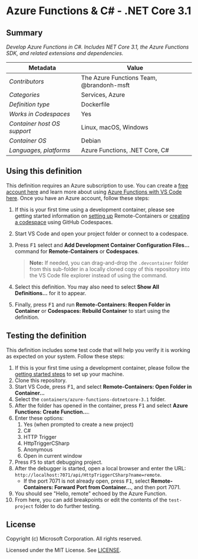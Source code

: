 # Azure Functions & C# - .NET Core 3.1

## Summary

_Develop Azure Functions in C#. Includes NET Core 3.1, the Azure Functions SDK,
and related extensions and dependencies._

| Metadata                    | Value                                    |
| --------------------------- | ---------------------------------------- |
| _Contributors_              | The Azure Functions Team, @brandonh-msft |
| _Categories_                | Services, Azure                          |
| _Definition type_           | Dockerfile                               |
| _Works in Codespaces_       | Yes                                      |
| _Container host OS support_ | Linux, macOS, Windows                    |
| _Container OS_              | Debian                                   |
| _Languages, platforms_      | Azure Functions, .NET Core, C#           |

## Using this definition

This definition requires an Azure subscription to use. You can create a
[free account here](https://azure.microsoft.com/en-us/free/serverless/) and
learn more about using
[Azure Functions with VS Code here](https://docs.microsoft.com/en-us/azure/azure-functions/functions-create-first-function-vs-code).
Once you have an Azure account, follow these steps:

1. If this is your first time using a development container, please see getting
   started information on
   [setting up](https://aka.ms/vscode-remote/containers/getting-started)
   Remote-Containers or
   [creating a codespace](https://aka.ms/ghcs-open-codespace) using GitHub
   Codespaces.

2. Start VS Code and open your project folder or connect to a codespace.

3. Press <kbd>F1</kbd> select and **Add Development Container Configuration
   Files...** command for **Remote-Containers** or **Codespaces**.

    > **Note:** If needed, you can drag-and-drop the `.devcontainer` folder from
    > this sub-folder in a locally cloned copy of this repository into the VS
    > Code file explorer instead of using the command.

4. Select this definition. You may also need to select **Show All
   Definitions...** for it to appear.

5. Finally, press <kbd>F1</kbd> and run **Remote-Containers: Reopen Folder in
   Container** or **Codespaces: Rebuild Container** to start using the
   definition.

## Testing the definition

This definition includes some test code that will help you verify it is working
as expected on your system. Follow these steps:

1. If this is your first time using a development container, please follow the
   [getting started steps](https://aka.ms/vscode-remote/containers/getting-started)
   to set up your machine.
2. Clone this repository.
3. Start VS Code, press <kbd>F1</kbd>, and select **Remote-Containers: Open
   Folder in Container...**
4. Select the `containers/azure-functions-dotnetcore-3.1` folder.
5. After the folder has opened in the container, press <kbd>F1</kbd> and select
   **Azure Functions: Create Function...**.
6. Enter these options:
    1. Yes (when prompted to create a new project)
    2. C#
    3. HTTP Trigger
    4. HttpTriggerCSharp
    5. Anonymous
    6. Open in current window
7. Press <kbd>F5</kbd> to start debugging project.
8. After the debugger is started, open a local browser and enter the URL:
   `http://localhost:7071/api/HttpTriggerCSharp?name=remote`.
    - If the port 7071 is not already open, press <kbd>F1</kbd>, select
      **Remote-Containers: Forward Port from Container...**, and then port 7071.
9. You should see "Hello, remote" echoed by the Azure Function.
10. From here, you can add breakpoints or edit the contents of the
    `test-project` folder to do further testing.

## License

Copyright (c) Microsoft Corporation. All rights reserved.

Licensed under the MIT License. See
[LICENSE](https://github.com/microsoft/vscode-dev-containers/blob/main/LICENSE).
